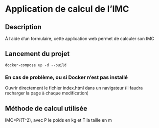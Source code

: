 # Application de calcul de l’IMC

## Description
À l’aide d’un formulaire, cette application web permet de calculer son IMC
## Lancement du projet
```docker-compose up -d --build```
### En cas de problème, ou si Docker n’est pas installé
Ouvrir directement le fichier index.html dans un navigateur (il faudra recharger la page à chaque modification)

## Méthode de calcul utilisée
IMC=P/(T^2), avec P le poids en kg et T la taille en m

